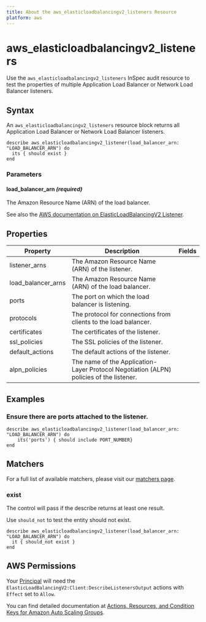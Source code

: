 ```yaml
---
title: About the aws_elasticloadbalancingv2_listeners Resource
platform: aws
---
```


# aws\_elasticloadbalancingv2\_listeners

Use the `aws_elasticloadbalancingv2_listeners` InSpec audit resource to test the properties of multiple Application Load Balancer or Network Load Balancer listeners.

## Syntax

An `aws_elasticloadbalancingv2_listeners` resource block returns all Application Load Balancer or Network Load Balancer listeners.

    describe aws_elasticloadbalancingv2_listener(load_balancer_arn: "LOAD_BALANCER_ARN") do
      its { should exist }
    end

### Parameters

#### load_balancer_arn _(required)_

The Amazon Resource Name (ARN) of the load balancer.

See also the [AWS documentation on ElasticLoadBalancingV2 Listener](https://docs.aws.amazon.com/AWSCloudFormation/latest/UserGuide/aws-resource-elasticloadbalancingv2-listener.html).

## Properties

| Property | Description | Fields |
| --- | --- | --- |
|listener_arns | The Amazon Resource Name (ARN) of the listener. |
|load_balancer_arns | The Amazon Resource Name (ARN) of the load balancer. |
|ports | The port on which the load balancer is listening. |
|protocols | The protocol for connections from clients to the load balancer. |
|certificates | The certificates of the listener. |
|ssl_policies | The SSL policies of the listener. |
|default_actions | The default actions of the listener. |
|alpn_policies | The name of the Application-Layer Protocol Negotiation (ALPN) policies of the listener. |

## Examples

### Ensure there are ports attached to the listener.

    describe aws_elasticloadbalancingv2_listener(load_balancer_arn: "LOAD_BALANCER_ARN") do
        its('ports') { should include PORT_NUMBER}
    end

## Matchers

For a full list of available matchers, please visit our [matchers page](https://www.inspec.io/docs/reference/matchers/).

### exist

The control will pass if the describe returns at least one result.

Use `should_not` to test the entity should not exist.

    describe aws_elasticloadbalancingv2_listener(load_balancer_arn: "LOAD_BALANCER_ARN") do
      it { should_not exist }
    end

## AWS Permissions

Your [Principal](https://docs.aws.amazon.com/IAM/latest/UserGuide/intro-structure.html#intro-structure-principal) will need the `ElasticLoadBalancingV2:Client:DescribeListenersOutput` actions with `Effect` set to `Allow`.

You can find detailed documentation at [Actions, Resources, and Condition Keys for Amazon Auto Scaling Groups](https://docs.aws.amazon.com/autoscaling/ec2/userguide/control-access-using-iam.html).
